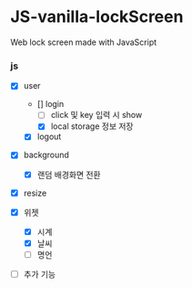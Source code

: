 # JS-vanilla-lockScreen
 Web lock screen made with JavaScript

### js
  - [x] user
    - [] login
      - [ ] click 및 key 입력 시 show
      - [x] local storage 정보 저장
    - [x] logout

  - [x] background
    - [x] 랜덤 배경화면 전환 

  - [x] resize

  - [x] 위젯
    - [x] 시계
    - [x] 날씨
    - [ ] 명언

  - [ ] 추가 기능
